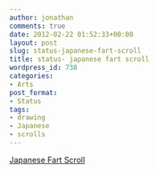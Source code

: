 ```yaml
---
author: jonathan
comments: true
date: 2012-02-22 01:52:33+00:00
layout: post
slug: status-japanese-fart-scroll
title: status- japanese fart scroll
wordpress_id: 738
categories:
- Arts
post_format:
- Status
tags:
- drawing
- Japanese
- scrolls
---
```


[Japanese Fart Scroll](http://archive.wul.waseda.ac.jp/kosho/chi04/chi04_01029/chi04_01029.html)



